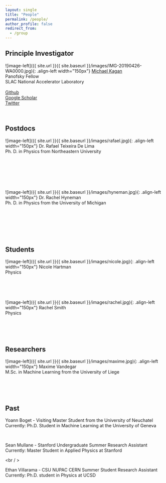 ```yaml
---
layout: single
title: "People"
permalink: /people/
author_profile: false
redirect_from:
  - /group
---
```





## Principle Investigator


![image-left]({{ site.url }}{{ site.baseurl }}/images/IMG-20190426-WA0000.jpg){: .align-left width="150px"} [Michael Kagan](/kagan/)  <br /> Panofsky Fellow  <br /> SLAC National Accelerator Laboratory <br /><br />
<a href="https://github.com/makagan"><i class="fab fa-fw fa-github" aria-hidden="true"></i>Github</a> <br /> <a href="https://scholar.google.ch/citations?user=KtMij1EAAAAJ&hl=en"><i class="fas fa-fw fa-graduation-cap"></i>Google Scholar</a> <br /> <a href="https://twitter.com/michael_a_kagan"><i class="fab fa-fw fa-twitter-square" aria-hidden="true"></i>Twitter</a>


<br />


## Postdocs

![image-left]({{ site.url }}{{ site.baseurl }}/images/rafael.jpg){: .align-left width="150px"} Dr. Rafael Teixeira De Lima  <br /> Ph. D.  in Physics from Northeastern University  

<br />
<br />
<br />
<br />
<br />

![image-left]({{ site.url }}{{ site.baseurl }}/images/hyneman.jpg){: .align-left width="150px"} Dr. Rachel Hyneman  <br /> Ph. D. in Physics from the University of Michigan  

<br />
<br />
<br />
<br />
<br />

## Students

![image-left]({{ site.url }}{{ site.baseurl }}/images/nicole.jpg){: .align-left width="150px"} Nicole Hartman  <br /> Physics

<br />
<br />
<br />

![image-left]({{ site.url }}{{ site.baseurl }}/images/rachel.jpg){: .align-left width="150px"} Rachel Smith <br /> Physics

<br />
<br />
<br />

## Researchers

![image-left]({{ site.url }}{{ site.baseurl }}/images/maxime.jpg){: .align-left width="150px"} Maxime Vandegar  <br /> M.Sc. in Machine Learning from the University of Liege

<br />
<br />
<br />

## Past

Yoann Boget - Visiting Master Student from the University of Neuchatel <br />
Currently: Ph.D. Student in Machine Learning at the University of Geneva <br />

<br />

Sean Mullane - Stanford Undergraduate Summer Research Assistant <br />
Currently: Master Student in Applied Physics at Stanford <br />

<br / >

Ethan Villarama - CSU NUPAC CERN Summer Student Research Assistant <br />
Currently: Ph.D. student in Physics at UCSD <br />

<br />

